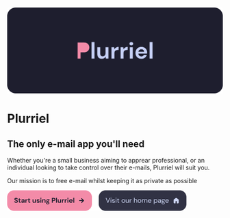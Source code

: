 ![](https://raw.githubusercontent.com/plurriel/.github/main/profile/banner.png)

<h1>Plurriel</h1>
<h2>The only e-mail app you'll need</h2>

Whether you're a small business aiming to apprear professional, or an individual looking to take control over their e-mails, Plurriel will suit you.

Our mission is to free e-mail whilst keeping it as private as possible

[![Start using Plurriel](https://raw.githubusercontent.com/plurriel/.github/main/profile/signup.png)](https://plurriel.email/signup)![](https://raw.githubusercontent.com/plurriel/.github/main/profile/16px_gap.png)[![Visit our home page](https://raw.githubusercontent.com/plurriel/.github/main/profile/visit_home.png)](https://plurriel.email/)
